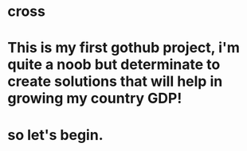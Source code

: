 # cross
# This is my first gothub project, i'm quite a noob but determinate to create solutions that will help in growing my country GDP!
# so let's begin.
